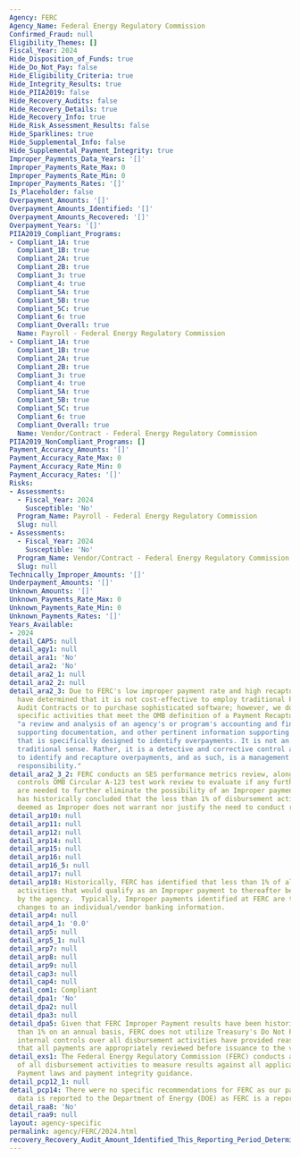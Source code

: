 ```yaml
---
Agency: FERC
Agency_Name: Federal Energy Regulatory Commission
Confirmed_Fraud: null
Eligibility_Themes: []
Fiscal_Year: 2024
Hide_Disposition_of_Funds: true
Hide_Do_Not_Pay: false
Hide_Eligibility_Criteria: true
Hide_Integrity_Results: true
Hide_PIIA2019: false
Hide_Recovery_Audits: false
Hide_Recovery_Details: true
Hide_Recovery_Info: true
Hide_Risk_Assessment_Results: false
Hide_Sparklines: true
Hide_Supplemental_Info: false
Hide_Supplemental_Payment_Integrity: true
Improper_Payments_Data_Years: '[]'
Improper_Payments_Rate_Max: 0
Improper_Payments_Rate_Min: 0
Improper_Payments_Rates: '[]'
Is_Placeholder: false
Overpayment_Amounts: '[]'
Overpayment_Amounts_Identified: '[]'
Overpayment_Amounts_Recovered: '[]'
Overpayment_Years: '[]'
PIIA2019_Compliant_Programs:
- Compliant_1A: true
  Compliant_1B: true
  Compliant_2A: true
  Compliant_2B: true
  Compliant_3: true
  Compliant_4: true
  Compliant_5A: true
  Compliant_5B: true
  Compliant_5C: true
  Compliant_6: true
  Compliant_Overall: true
  Name: Payroll - Federal Energy Regulatory Commission
- Compliant_1A: true
  Compliant_1B: true
  Compliant_2A: true
  Compliant_2B: true
  Compliant_3: true
  Compliant_4: true
  Compliant_5A: true
  Compliant_5B: true
  Compliant_5C: true
  Compliant_6: true
  Compliant_Overall: true
  Name: Vendor/Contract - Federal Energy Regulatory Commission
PIIA2019_NonCompliant_Programs: []
Payment_Accuracy_Amounts: '[]'
Payment_Accuracy_Rate_Max: 0
Payment_Accuracy_Rate_Min: 0
Payment_Accuracy_Rates: '[]'
Risks:
- Assessments:
  - Fiscal_Year: 2024
    Susceptible: 'No'
  Program_Name: Payroll - Federal Energy Regulatory Commission
  Slug: null
- Assessments:
  - Fiscal_Year: 2024
    Susceptible: 'No'
  Program_Name: Vendor/Contract - Federal Energy Regulatory Commission
  Slug: null
Technically_Improper_Amounts: '[]'
Underpayment_Amounts: '[]'
Unknown_Amounts: '[]'
Unknown_Payments_Rate_Max: 0
Unknown_Payments_Rate_Min: 0
Unknown_Payments_Rates: '[]'
Years_Available:
- 2024
detail_CAP5: null
detail_agy1: null
detail_ara1: 'No'
detail_ara2: 'No'
detail_ara2_1: null
detail_ara2_2: null
detail_ara2_3: Due to FERC's low improper payment rate and high recapture rate, we
  have determined that it is not cost-effective to employ traditional Payment Recapture
  Audit Contracts or to purchase sophisticated software; however, we do conduct site
  specific activities that meet the OMB definition of a Payment Recapture Audit -
  "a review and analysis of an agency's or program's accounting and financial records,
  supporting documentation, and other pertinent information supporting its payments,
  that is specifically designed to identify overpayments. It is not an audit in the
  traditional sense. Rather, it is a detective and corrective control activity designed
  to identify and recapture overpayments, and as such, is a management function and
  responsibility."
detail_ara2_3_2: FERC conducts an SES performance metrics review, along with an internal
  controls OMB Circular A-123 test work review to evaluate if any further controls
  are needed to further eliminate the possibility of an Improper payment being issued.  FERC
  has historically concluded that the less than 1% of disbursement activity that is
  deemed as Improper does not warrant nor justify the need to conduct recovery AUDITS.
detail_arp10: null
detail_arp11: null
detail_arp12: null
detail_arp14: null
detail_arp15: null
detail_arp16: null
detail_arp16_5: null
detail_arp17: null
detail_arp18: Historically, FERC has identified that less than 1% of all disbursement
  activities that would qualify as an Improper payment to thereafter be recovered
  by the agency.  Typically, Improper payments identified at FERC are the result of
  changes to an individual/vendor banking information.
detail_arp4: null
detail_arp4_1: '0.0'
detail_arp5: null
detail_arp5_1: null
detail_arp7: null
detail_arp8: null
detail_arp9: null
detail_cap3: null
detail_cap4: null
detail_com1: Compliant
detail_dpa1: 'No'
detail_dpa2: null
detail_dpa3: null
detail_dpa5: Given that FERC Improper Payment results have been historically less
  than 1% on an annual basis, FERC does not utilize Treasury's Do Not Pay platform.  FERC
  internal controls over all disbursement activities have provided reasonable assurance
  that all payments are appropriately reviewed before issuance to the vendor/individual.
detail_exs1: The Federal Energy Regulatory Commission (FERC) conducts an annual review
  of all disbursement activities to measure results against all applicable Prompt
  Payment laws and payment integrity guidance.
detail_pcp12_1: null
detail_pcp14: There were no specific recommendations for FERC as our payment integrity
  data is reported to the Department of Energy (DOE) as FERC is a reporting site.
detail_raa8: 'No'
detail_raa9: null
layout: agency-specific
permalink: agency/FERC/2024.html
recovery_Recovery_Audit_Amount_Identified_This_Reporting_Period_Determined_Not_Collectable_Rate: 0.0
---
```

